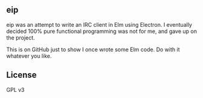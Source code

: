 ## eip

eip was an attempt to write an IRC client in Elm using Electron. I eventually
decided 100% pure functional programming was not for me, and gave up on the
project.

This is on GitHub just to show I once wrote some Elm code. Do with it whatever
you like.

## License

GPL v3

